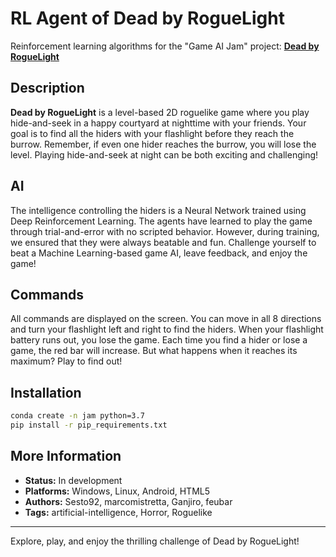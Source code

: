 # RL Agent of Dead by RogueLight

Reinforcement learning algorithms for the "Game AI Jam" project: [**Dead by RogueLight**](https://sesto92.itch.io/dead-by-roguelight)

## Description

**Dead by RogueLight** is a level-based 2D roguelike game where you play hide-and-seek in a happy courtyard at nighttime with your friends. Your goal is to find all the hiders with your flashlight before they reach the burrow. Remember, if even one hider reaches the burrow, you will lose the level. Playing hide-and-seek at night can be both exciting and challenging!

## AI

The intelligence controlling the hiders is a Neural Network trained using Deep Reinforcement Learning. The agents have learned to play the game through trial-and-error with no scripted behavior. However, during training, we ensured that they were always beatable and fun. Challenge yourself to beat a Machine Learning-based game AI, leave feedback, and enjoy the game!

## Commands

All commands are displayed on the screen. You can move in all 8 directions and turn your flashlight left and right to find the hiders. When your flashlight battery runs out, you lose the game. Each time you find a hider or lose a game, the red bar will increase. But what happens when it reaches its maximum? Play to find out!

## Installation

```sh
conda create -n jam python=3.7
pip install -r pip_requirements.txt
```

## More Information

- **Status:** In development
- **Platforms:** Windows, Linux, Android, HTML5
- **Authors:** Sesto92, marcomistretta, Ganjiro, feubar
- **Tags:** artificial-intelligence, Horror, Roguelike

---

Explore, play, and enjoy the thrilling challenge of Dead by RogueLight!
